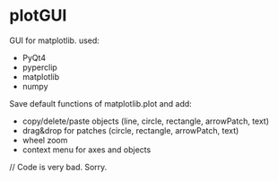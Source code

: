 # plotGUI
GUI for matplotlib.
used:
+ PyQt4
+ pyperclip
+ matplotlib
+ numpy

Save default functions of matplotlib.plot and add:
+ copy/delete/paste objects (line, circle, rectangle, arrowPatch, text)
+ drag&drop for patches (circle, rectangle, arrowPatch, text)
+ wheel zoom
+ context menu for axes and objects

// Code is very bad. Sorry.
